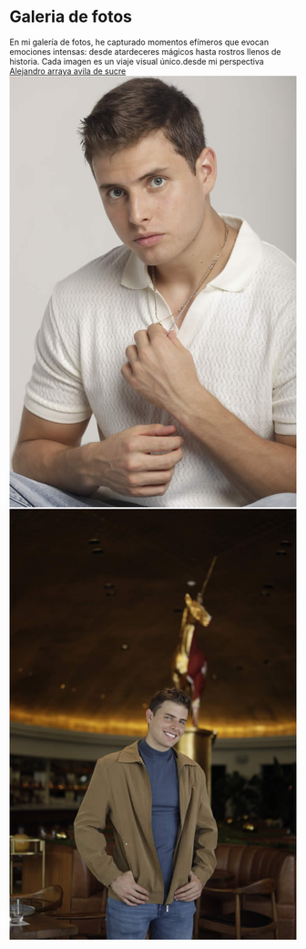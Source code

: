 # Galeria de fotos
En mi galería de fotos, he capturado momentos efímeros que evocan emociones intensas: desde atardeceres mágicos hasta rostros llenos de historia. Cada imagen es un viaje visual único.desde mi perspectiva [Alejandro arraya avila de sucre](https://www.pinterest.com/alejandroarrayaavila/)
![Foto1](alejandro-arraya.jpg)
![Foto2](_J0A1351.jpg)


